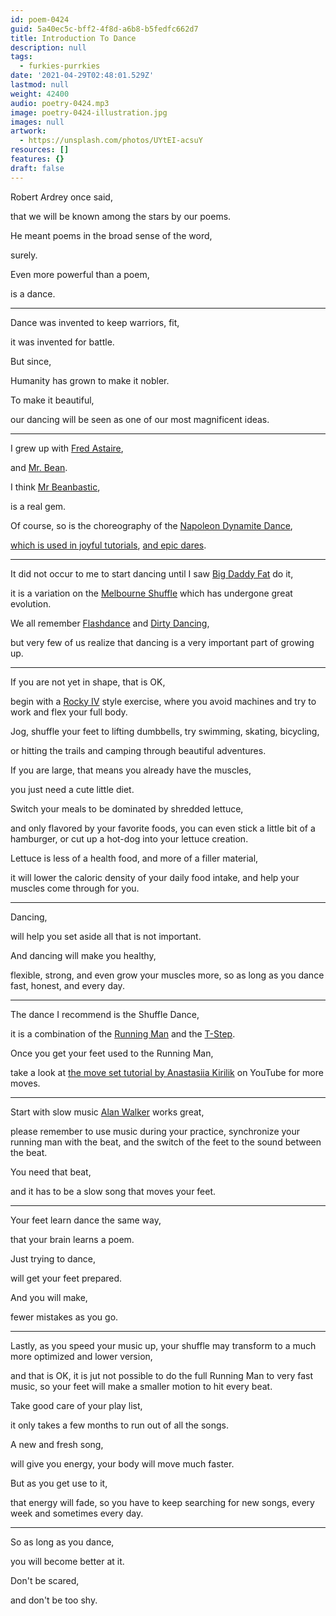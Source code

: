 ```yaml
---
id: poem-0424
guid: 5a40ec5c-bff2-4f8d-a6b8-b5fedfc662d7
title: Introduction To Dance
description: null
tags:
  - furkies-purrkies
date: '2021-04-29T02:48:01.529Z'
lastmod: null
weight: 42400
audio: poetry-0424.mp3
image: poetry-0424-illustration.jpg
images: null
artwork:
  - https://unsplash.com/photos/UYtEI-acsuY
resources: []
features: {}
draft: false
---
```


Robert Ardrey once said,

that we will be known among the stars by our poems.

He meant poems in the broad sense of the word,

surely.

Even more powerful than a poem,

is a dance.

---

Dance was invented to keep warriors, fit,

it was invented for battle.

But since,

Humanity has grown to make it nobler.

To make it beautiful,

our dancing will be seen as one of our most magnificent ideas.

---

I grew up with [Fred Astaire](https://www.youtube.com/watch?v=b1AQjcmzvx8),

and [Mr. Bean](https://www.youtube.com/watch?v=iT_IiHsZtWg).

I think [Mr Beanbastic](https://www.youtube.com/watch?v=Y0tm7IjqGfk),

is a real gem.

Of course, so is the choreography of the [Napoleon Dynamite Dance](https://www.youtube.com/watch?v=ELBy5stH3b8),

[which is used in joyful tutorials](https://www.youtube.com/watch?v=s5WojwivFSM), [and epic dares](https://www.youtube.com/watch?v=6RMteAzkORE).

---

It did not occur to me to start dancing until I saw [Big Daddy Fat](https://www.youtube.com/watch?v=QB8nImV9Kp4) do it,

it is a variation on the [Melbourne Shuffle](https://www.youtube.com/watch?v=1oTUupME0-M\&t=15s) which has undergone great evolution.

We all remember [Flashdance](https://www.youtube.com/watch?v=miax0Jpe5mA) and [Dirty Dancing](https://www.youtube.com/watch?v=CQ2lUog6jZ0),

but very few of us realize that dancing is a very important part of growing up.

---

If you are not yet in shape, that is OK,

begin with a [Rocky IV](https://www.youtube.com/watch?v=B_9FyTiq3SA) style exercise, where you avoid machines and try to work and flex your full body.

Jog, shuffle your feet to lifting dumbbells, try swimming, skating, bicycling,

or hitting the trails and camping through beautiful adventures.

If you are large, that means you already have the muscles,

you just need a cute little diet.

Switch your meals to be dominated by shredded lettuce,

and only flavored by your favorite foods, you can even stick a little bit of a hamburger, or cut up a hot-dog into your lettuce creation.

Lettuce is less of a health food, and more of a filler material,

it will lower the caloric density of your daily food intake, and help your muscles come through for you.

---

Dancing,

will help you set aside all that is not important.

And dancing will make you healthy,

flexible, strong, and even grow your muscles more, so as long as you dance fast, honest, and every day.

---

The dance I recommend is the Shuffle Dance,

it is a combination of the [Running Man](https://www.youtube.com/watch?v=4ZvD9p8Btdk) and the [T-Step](https://www.youtube.com/watch?v=ZuzTnjTGW44).

Once you get your feet used to the Running Man,

take a look at [the move set tutorial by Anastasiia Kirilik](https://www.youtube.com/watch?v=Dc6B14K1SZ8) on YouTube for more moves.

---

Start with slow music [Alan Walker](https://www.youtube.com/watch?v=60ItHLz5WEA\&list=PLa2rOLrAc0awWA1Y3xN5uxqm31ui-49_4) works great,

please remember to use music during your practice, synchronize your running man with the beat, and the switch of the feet to the sound between the beat.

You need that beat,

and it has to be a slow song that moves your feet.

---

Your feet learn dance the same way,

that your brain learns a poem.

Just trying to dance,

will get your feet prepared.

And you will make,

fewer mistakes as you go.

---

Lastly, as you speed your music up, your shuffle may transform to a much more optimized and lower version,

and that is OK, it is jut not possible to do the full Running Man to very fast music, so your feet will make a smaller motion to hit every beat.

Take good care of your play list,

it only takes a few months to run out of all the songs.

A new and fresh song,

will give you energy, your body will move much faster.

But as you get use to it,

that energy will fade, so you have to keep searching for new songs, every week and sometimes every day.

---

So as long as you dance,

you will become better at it.

Don't be scared,

and don't be too shy.
